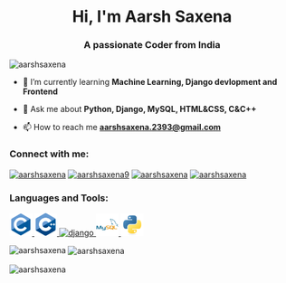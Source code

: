 <h1 align="center">Hi, I'm Aarsh Saxena</h1>
<h3 align="center">A passionate Coder from India</h3>

<p align="left"> <img src="https://komarev.com/ghpvc/?username=aarshsaxena&label=Profile%20views&color=0e75b6&style=flat" alt="aarshsaxena" /> </p>

- 🌱 I’m currently learning **Machine Learning, Django devlopment and Frontend**

- 💬 Ask me about **Python, Django, MySQL, HTML&CSS, C&C++**

- 📫 How to reach me **aarshsaxena.2393@gmail.com**

<h3 align="left">Connect with me:</h3>
<p align="left">
<a href="https://linkedin.com/in/aarshsaxena" target="blank"><img align="center" src="https://raw.githubusercontent.com/rahuldkjain/github-profile-readme-generator/master/src/images/icons/Social/linked-in-alt.svg" alt="aarshsaxena" height="30" width="40" /></a>
<a href="https://instagram.com/aarshsaxena9" target="blank"><img align="center" src="https://raw.githubusercontent.com/rahuldkjain/github-profile-readme-generator/master/src/images/icons/Social/instagram.svg" alt="aarshsaxena9" height="30" width="40" /></a>
<a href="https://www.codechef.com/users/aarshsaxena" target="blank"><img align="center" src="https://cdn.jsdelivr.net/npm/simple-icons@3.1.0/icons/codechef.svg" alt="aarshsaxena" height="30" width="40" /></a>
<a href="https://www.hackerrank.com/aarshsaxena" target="blank"><img align="center" src="https://raw.githubusercontent.com/rahuldkjain/github-profile-readme-generator/master/src/images/icons/Social/hackerrank.svg" alt="aarshsaxena" height="30" width="40" /></a>
</p>

<h3 align="left">Languages and Tools:</h3>
<p align="left"> <a href="https://www.cprogramming.com/" target="_blank" rel="noreferrer"> <img src="https://raw.githubusercontent.com/devicons/devicon/master/icons/c/c-original.svg" alt="c" width="40" height="40"/> </a> <a href="https://www.w3schools.com/cpp/" target="_blank" rel="noreferrer"> <img src="https://raw.githubusercontent.com/devicons/devicon/master/icons/cplusplus/cplusplus-original.svg" alt="cplusplus" width="40" height="40"/> </a> <a href="https://www.djangoproject.com/" target="_blank" rel="noreferrer"> <img src="https://cdn.worldvectorlogo.com/logos/django.svg" alt="django" width="40" height="40"/> </a> <a href="https://www.mysql.com/" target="_blank" rel="noreferrer"> <img src="https://raw.githubusercontent.com/devicons/devicon/master/icons/mysql/mysql-original-wordmark.svg" alt="mysql" width="40" height="40"/> </a> <a href="https://www.python.org" target="_blank" rel="noreferrer"> <img src="https://raw.githubusercontent.com/devicons/devicon/master/icons/python/python-original.svg" alt="python" width="40" height="40"/> </a> </p>

<p><img align="left" src="https://github-readme-stats.vercel.app/api/top-langs?username=aarshsaxena&show_icons=true&locale=en&layout=compact" alt="aarshsaxena" /></p>

<p>&nbsp;<img align="center" src="https://github-readme-stats.vercel.app/api?username=aarshsaxena&show_icons=true&locale=en" alt="aarshsaxena" /></p>

<p><img align="center" src="https://github-readme-streak-stats.herokuapp.com/?user=aarshsaxena&" alt="aarshsaxena" /></p>
